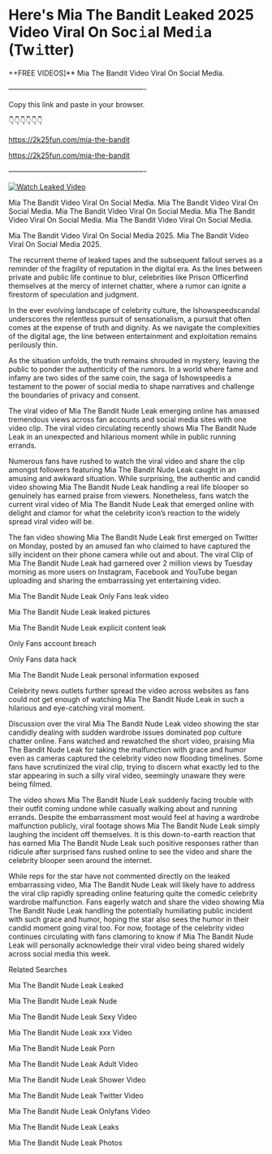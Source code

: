 # Here's Mia The Bandit Leaked 2025 Video Viral On Soc𝚒al Med𝚒a (Tw𝚒tter)

++FREE VIDEOS]** Mia The Bandit Video Viral On Social Media.

———————————————————-

Copy this link and paste in your browser.

👇👇👇👇👇👇

https://2k25fun.com/mia-the-bandit

https://2k25fun.com/mia-the-bandit

———————————————————-

[![Watch Leaked Video](https://miro.medium.com/v2/resize:fit:828/format:webp/1*cilzJN44JGOrTw9NJCrNHA.gif "Watch Leaked Video")](https://2k25fun.com/mia-the-bandit)

Mia The Bandit Video Viral On Social Media. Mia The Bandit Video Viral On Social Media. Mia The Bandit Video Viral On Social Media. Mia The Bandit Video Viral On Social Media. Mia The Bandit Video Viral On Social Media.

Mia The Bandit Video Viral On Social Media 2025. Mia The Bandit Video Viral On Social Media 2025.

The recurrent theme of leaked tapes and the subsequent fallout serves as a reminder of the fragility of reputation in the digital era. As the lines between private and public life continue to blur, celebrities like Prison Officerfind themselves at the mercy of internet chatter, where a rumor can ignite a firestorm of speculation and judgment.

In the ever evolving landscape of celebrity culture, the Ishowspeedscandal underscores the relentless pursuit of sensationalism, a pursuit that often comes at the expense of truth and dignity. As we navigate the complexities of the digital age, the line between entertainment and exploitation remains perilously thin.

As the situation unfolds, the truth remains shrouded in mystery, leaving the public to ponder the authenticity of the rumors. In a world where fame and infamy are two sides of the same coin, the saga of Ishowspeedis a testament to the power of social media to shape narratives and challenge the boundaries of privacy and consent.

The viral video of Mia The Bandit Nude Leak emerging online has amassed tremendous views across fan accounts and social media sites with one video clip. The viral video circulating recently shows Mia The Bandit Nude Leak in an unexpected and hilarious moment while in public running errands.

Numerous fans have rushed to watch the viral video and share the clip amongst followers featuring Mia The Bandit Nude Leak caught in an amusing and awkward situation. While surprising, the authentic and candid video showing Mia The Bandit Nude Leak handling a real life blooper so genuinely has earned praise from viewers. Nonetheless, fans watch the current viral video of Mia The Bandit Nude Leak that emerged online with delight and clamor for what the celebrity icon’s reaction to the widely spread viral video will be.

The fan video showing Mia The Bandit Nude Leak first emerged on Twitter on Monday, posted by an amused fan who claimed to have captured the silly incident on their phone camera while out and about. The viral Clip of Mia The Bandit Nude Leak had garnered over 2 million views by Tuesday morning as more users on Instagram, Facebook and YouTube began uploading and sharing the embarrassing yet entertaining video.

Mia The Bandit Nude Leak Only Fans leak video

Mia The Bandit Nude Leak leaked pictures

Mia The Bandit Nude Leak explicit content leak

Only Fans account breach

Only Fans data hack

Mia The Bandit Nude Leak personal information exposed

Celebrity news outlets further spread the video across websites as fans could not get enough of watching Mia The Bandit Nude Leak in such a hilarious and eye-catching viral moment.

Discussion over the viral Mia The Bandit Nude Leak video showing the star candidly dealing with sudden wardrobe issues dominated pop culture chatter online. Fans watched and rewatched the short video, praising Mia The Bandit Nude Leak for taking the malfunction with grace and humor even as cameras captured the celebrity video now flooding timelines. Some fans have scrutinized the viral clip, trying to discern what exactly led to the star appearing in such a silly viral video, seemingly unaware they were being filmed.

The video shows Mia The Bandit Nude Leak suddenly facing trouble with their outfit coming undone while casually walking about and running errands. Despite the embarrassment most would feel at having a wardrobe malfunction publicly, viral footage shows Mia The Bandit Nude Leak simply laughing the incident off themselves. It is this down-to-earth reaction that has earned Mia The Bandit Nude Leak such positive responses rather than ridicule after surprised fans rushed online to see the video and share the celebrity blooper seen around the internet.

While reps for the star have not commented directly on the leaked embarrassing video, Mia The Bandit Nude Leak will likely have to address the viral clip rapidly spreading online featuring quite the comedic celebrity wardrobe malfunction. Fans eagerly watch and share the video showing Mia The Bandit Nude Leak handling the potentially humiliating public incident with such grace and humor, hoping the star also sees the humor in their candid moment going viral too. For now, footage of the celebrity video continues circulating with fans clamoring to know if Mia The Bandit Nude Leak will personally acknowledge their viral video being shared widely across social media this week.

Related Searches

Mia The Bandit Nude Leak Leaked

Mia The Bandit Nude Leak Nude

Mia The Bandit Nude Leak Sexy Video

Mia The Bandit Nude Leak xxx Video

Mia The Bandit Nude Leak Porn

Mia The Bandit Nude Leak Adult Video

Mia The Bandit Nude Leak Shower Video

Mia The Bandit Nude Leak Twitter Video

Mia The Bandit Nude Leak Onlyfans Video

Mia The Bandit Nude Leak Leaks

Mia The Bandit Nude Leak Photos